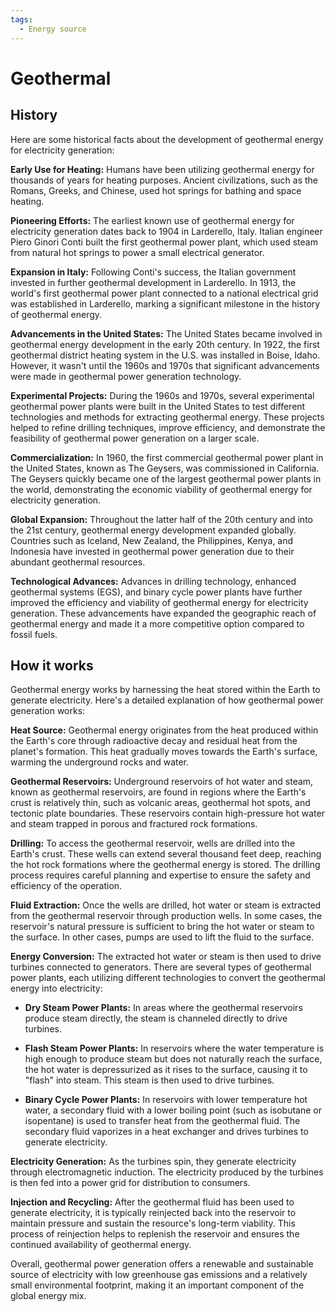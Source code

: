 ```yaml
---
tags:
  - Energy source
---
```


<head>
    <meta charset="UTF-8">
    <meta name="viewport" content="width=device-width, initial-scale=1.0">
    <meta name="description" content="Welcome to ac-electricity! Here you will learn more about electricity, the different components used to make an electrical circuit as well as their features and use cases.">
    <meta name="keywords" content="alexis carbillet, carbillet, electricity, capacitors, conductors, diodes, electronic, energy source, hardware, home appliances, inductors, insulators, resistors, semi-conductors">
    <meta name="author" content="Alexis Carbillet ">
</head>

# Geothermal

## History

Here are some historical facts about the development of geothermal energy for electricity generation:

**Early Use for Heating:** Humans have been utilizing geothermal energy for thousands of years for heating purposes. Ancient civilizations, such as the Romans, Greeks, and Chinese, used hot springs for bathing and space heating.

**Pioneering Efforts:** The earliest known use of geothermal energy for electricity generation dates back to 1904 in Larderello, Italy. Italian engineer Piero Ginori Conti built the first geothermal power plant, which used steam from natural hot springs to power a small electrical generator.

**Expansion in Italy:** Following Conti's success, the Italian government invested in further geothermal development in Larderello. In 1913, the world's first geothermal power plant connected to a national electrical grid was established in Larderello, marking a significant milestone in the history of geothermal energy.

**Advancements in the United States:** The United States became involved in geothermal energy development in the early 20th century. In 1922, the first geothermal district heating system in the U.S. was installed in Boise, Idaho. However, it wasn't until the 1960s and 1970s that significant advancements were made in geothermal power generation technology.

**Experimental Projects:** During the 1960s and 1970s, several experimental geothermal power plants were built in the United States to test different technologies and methods for extracting geothermal energy. These projects helped to refine drilling techniques, improve efficiency, and demonstrate the feasibility of geothermal power generation on a larger scale.

**Commercialization:** In 1960, the first commercial geothermal power plant in the United States, known as The Geysers, was commissioned in California. The Geysers quickly became one of the largest geothermal power plants in the world, demonstrating the economic viability of geothermal energy for electricity generation.

**Global Expansion:** Throughout the latter half of the 20th century and into the 21st century, geothermal energy development expanded globally. Countries such as Iceland, New Zealand, the Philippines, Kenya, and Indonesia have invested in geothermal power generation due to their abundant geothermal resources.

**Technological Advances:** Advances in drilling technology, enhanced geothermal systems (EGS), and binary cycle power plants have further improved the efficiency and viability of geothermal energy for electricity generation. These advancements have expanded the geographic reach of geothermal energy and made it a more competitive option compared to fossil fuels.

## How it works

Geothermal energy works by harnessing the heat stored within the Earth to generate electricity. Here's a detailed explanation of how geothermal power generation works:

**Heat Source:**
   Geothermal energy originates from the heat produced within the Earth's core through radioactive decay and residual heat from the planet's formation. This heat gradually moves towards the Earth's surface, warming the underground rocks and water.

**Geothermal Reservoirs:**
   Underground reservoirs of hot water and steam, known as geothermal reservoirs, are found in regions where the Earth's crust is relatively thin, such as volcanic areas, geothermal hot spots, and tectonic plate boundaries. These reservoirs contain high-pressure hot water and steam trapped in porous and fractured rock formations.

**Drilling:**
   To access the geothermal reservoir, wells are drilled into the Earth's crust. These wells can extend several thousand feet deep, reaching the hot rock formations where the geothermal energy is stored. The drilling process requires careful planning and expertise to ensure the safety and efficiency of the operation.

**Fluid Extraction:**
   Once the wells are drilled, hot water or steam is extracted from the geothermal reservoir through production wells. In some cases, the reservoir's natural pressure is sufficient to bring the hot water or steam to the surface. In other cases, pumps are used to lift the fluid to the surface.

**Energy Conversion:**
   The extracted hot water or steam is then used to drive turbines connected to generators. There are several types of geothermal power plants, each utilizing different technologies to convert the geothermal energy into electricity:

   - **Dry Steam Power Plants:** In areas where the geothermal reservoirs produce steam directly, the steam is channeled directly to drive turbines.

   - **Flash Steam Power Plants:** In reservoirs where the water temperature is high enough to produce steam but does not naturally reach the surface, the hot water is depressurized as it rises to the surface, causing it to "flash" into steam. This steam is then used to drive turbines.

   - **Binary Cycle Power Plants:** In reservoirs with lower temperature hot water, a secondary fluid with a lower boiling point (such as isobutane or isopentane) is used to transfer heat from the geothermal fluid. The secondary fluid vaporizes in a heat exchanger and drives turbines to generate electricity.

**Electricity Generation:**
   As the turbines spin, they generate electricity through electromagnetic induction. The electricity produced by the turbines is then fed into a power grid for distribution to consumers.

**Injection and Recycling:**
   After the geothermal fluid has been used to generate electricity, it is typically reinjected back into the reservoir to maintain pressure and sustain the resource's long-term viability. This process of reinjection helps to replenish the reservoir and ensures the continued availability of geothermal energy.

Overall, geothermal power generation offers a renewable and sustainable source of electricity with low greenhouse gas emissions and a relatively small environmental footprint, making it an important component of the global energy mix.